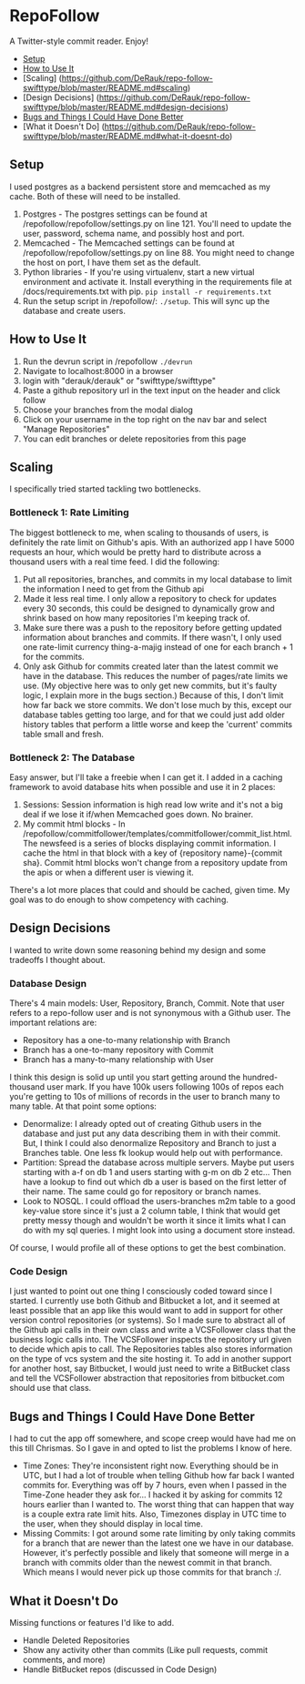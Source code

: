 RepoFollow
=====================

A Twitter-style commit reader. Enjoy!


* [Setup](https://github.com/DeRauk/repo-follow-swifttype/blob/master/README.md#setup)
* [How to Use It](https://github.com/DeRauk/repo-follow-swifttype/blob/master/README.md#how-to-use-it)
* [Scaling] (https://github.com/DeRauk/repo-follow-swifttype/blob/master/README.md#scaling)
* [Design Decisions] (https://github.com/DeRauk/repo-follow-swifttype/blob/master/README.md#design-decisions)
* [Bugs and Things I Could Have Done Better](https://github.com/DeRauk/repo-follow-swifttype/blob/master/README.md#bugs-and-things-i-could-have-done-better)
* [What it Doesn't Do] (https://github.com/DeRauk/repo-follow-swifttype/blob/master/README.md#what-it-doesnt-do)


## Setup
I used postgres as a backend persistent store and memcached as my cache.  Both of these will need to be installed.

1. Postgres - The postgres settings can be found at /repofollow/repofollow/settings.py on line 121. You'll need to update the user, password, schema name, and possibly host and port.
2. Memcached - The Memcached settings can be found at /repofollow/repofollow/settings.py on line 88. You might need to change the host on port, I have them set as the default.
3. Python libraries - If you're using virtualenv, start a new virtual environment and activate it. Install everything in the requirements file at /docs/requirements.txt with pip. `pip install -r requirements.txt`
4.  Run the setup script in /repofollow/: `./setup`.  This will sync up the database and create users.

## How to Use It
1. Run the devrun script in /repofollow `./devrun`
2. Navigate to localhost:8000 in a browser
3. login with "derauk/derauk" or "swifttype/swifttype"
4. Paste a github repository url in the text input on the header and click follow
5. Choose your branches from the modal dialog
6. Click on your username in the top right on the nav bar and select "Manage Repositories"
7. You can edit branches or delete repositories from this page

## Scaling
I specifically tried started tackling two bottlenecks.

### Bottleneck 1: Rate Limiting
The biggest bottleneck to me, when scaling to thousands of users, is definitely the rate limit on Github's apis.  With an authorized app I have 5000 requests an hour, which would be pretty hard to distribute across a thousand users with a real time feed. I did the following:

1. Put all repositories, branches, and commits in my local database to limit the information I need to get from the Github api
2. Made it less real time.  I only allow a repository to check for updates every 30 seconds, this could be designed to dynamically grow and shrink based on how many repositories I'm keeping track of.
3. Make sure there was a push to the repository before getting updated information about branches and commits. If there wasn't, I only used one rate-limit currency thing-a-majig instead of one for each branch + 1 for the commits.
4. Only ask Github for commits created later than the latest commit we have in the database. This reduces the number of pages/rate limits we use. (My objective here was to only get new commits, but it's faulty logic, I explain more in the bugs section.)  Because of this, I don't limit how far back we store commits.  We don't lose much by this, except our database tables getting too large, and for that we could just add older history tables that perform a little worse and keep the 'current' commits table small and fresh.

### Bottleneck 2: The Database
Easy answer, but I'll take a freebie when I can get it. I added in a caching framework to avoid database hits when possible and use it in 2 places:

1. Sessions: Session information is high read low write and it's not a big deal if we lose it if/when Memcached goes down. No brainer.
2. My commit html blocks - In /repofollow/commitfollower/templates/commitfollower/commit_list.html. The newsfeed is a series of blocks displaying commit information. I cache the html in that block with a key of {repository name}-{commit sha}.  Commit html blocks won't change from a repository update from the apis or when a different user is viewing it.

There's a lot more places that could and should be cached, given time. My goal was to do enough to show competency with caching.

## Design Decisions
I wanted to write down some reasoning behind my design and some tradeoffs I thought about. 

### Database Design
There's 4 main models: User, Repository, Branch, Commit.  Note that user refers to a repo-follow user and is not synonymous with a Github user. The important relations are:

* Repository has a one-to-many relationship with Branch
* Branch has a one-to-many repository with Commit
* Branch has a many-to-many relationship with User

I think this design is solid up until you start getting around the hundred-thousand user mark.  If you have 100k users following 100s of repos each you're getting to 10s of millions of records in the user to branch many to many table. At that point some options:

* Denormalize: I already opted out of creating Github users in the database and just put any data describing them in with their commit.  But, I think I could also denormalize Repository and Branch to just a Branches table.  One less fk lookup would help out with performance.
* Partition: Spread the database across multiple servers. Maybe put users starting with a-f on db 1 and users starting with g-m on db 2 etc... Then have a lookup to find out which db a user is based on the first letter of their name.  The same could go for repository or branch names.
* Look to NOSQL.  I could offload the users-branches m2m table to a good key-value store since it's just a 2 column table,  I think that would get pretty messy though and wouldn't be worth it since it limits what I can do with my sql queries.  I might look into using a document store instead.

Of course, I would profile all of these options to get the best combination.

### Code Design
I just wanted to point out one thing I consciously coded toward since I started.  I currently use both Github and Bitbucket a lot, and it seemed at least possible that an app like this would want to add in support for other version control repositories (or systems).  So I made sure to abstract all of the Github api calls in their own class and write a VCSFollower class that the business logic calls into.  The VCSFollower inspects the repository url given to decide which apis to call. The Repositories tables also stores information on the type of vcs system and the site hosting it.  To add in another support for another host, say Bitbucket, I would just need to write a BitBucket class and tell the VCSFollower abstraction that repositories from bitbucket.com should use that class.


## Bugs and Things I Could Have Done Better
I had to cut the app off somewhere, and scope creep would have had me on this till Chrismas. So I gave in and opted to list the problems I know of here.
* Time Zones: They're inconsistent right now.  Everything should be in UTC, but I had a lot of trouble when telling Github how far back I wanted commits for.  Everything was off by 7 hours, even when I passed in the Time-Zone header they ask for...  I hacked it by asking for commits 12 hours earlier than I wanted to.  The worst thing that can happen that way is a couple extra rate limit hits.  Also, Timezones display in UTC time to the user, when they should display in local time.
* Missing Commits: I got around some rate limiting by only taking commits for a branch that are newer than the latest one we have in our database. However, it's perfectly possible and likely that someone will merge in a branch with commits older than the newest commit in that branch.  Which means I would never pick up those commits for that branch :/.

## What it Doesn't Do
Missing functions or features I'd like to add.
* Handle Deleted Repositories
* Show any activity other than commits (Like pull requests, commit comments, and more)
* Handle BitBucket repos (discussed in Code Design)
